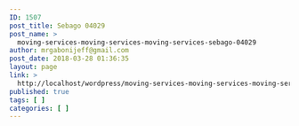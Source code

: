 ```yaml
---
ID: 1507
post_title: Sebago 04029
post_name: >
  moving-services-moving-services-moving-services-sebago-04029
author: mrgabonijeff@gmail.com
post_date: 2018-03-28 01:36:35
layout: page
link: >
  http://localhost/wordpress/moving-services-moving-services-moving-services-sebago-04029/
published: true
tags: [ ]
categories: [ ]
---
```

